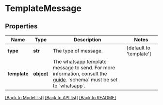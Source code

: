 # TemplateMessage

## Properties
Name | Type | Description | Notes
------------ | ------------- | ------------- | -------------
**type** | **str** | The type of message. | [default to 'template']
**template** | [**object**](.md) | The whatsapp template message to send. For more information, consult the [guide](https://docs.smooch.io/guide/whatsapp#sending-message-templates). &#x60;schema&#x60; must be set to &#x60;whatsapp&#x60;. | 

[[Back to Model list]](../README.md#documentation-for-models) [[Back to API list]](../README.md#documentation-for-api-endpoints) [[Back to README]](../README.md)


